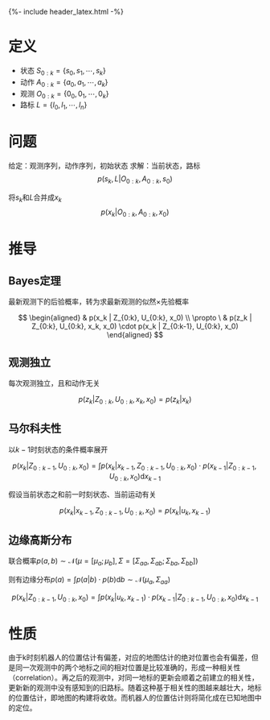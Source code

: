 {%- include header_latex.html -%}

# 定义

- 状态 $S_{0:k} = \{s_0, s_1, \cdots , s_k\}$
- 动作 $A_{0:k} = \{a_0, a_1, \cdots , a_k\}$
- 观测 $O_{0:k} = \{0_0, 0_1, \cdots , 0_k\}$
- 路标 $L = \{l_0, l_1, \cdots , l_n\}$

# 问题

给定：观测序列，动作序列，初始状态
求解：当前状态，路标
$$
p(s_k, L | O_{0:k}, A_{0:k}, s_0)
$$

将$s_k$和$L$合并成$x_k$
$$
p(x_k | O_{0:k}, A_{0:k}, x_0)
$$

# 推导

## Bayes定理

最新观测下的后验概率，转为求最新观测的似然$\times$先验概率

$$
\begin{aligned}
& p(x_k | Z_{0:k}, U_{0:k}, x_0) \\
\propto \ & p(z_k | Z_{0:k}, U_{0:k}, x_k, x_0) \cdot p(x_k | Z_{0:k-1}, U_{0:k}, x_0)
\end{aligned}
$$

## 观测独立

每次观测独立，且和动作无关

$$
p(z_k | Z_{0:k}, U_{0:k}, x_k, x_0) = p(z_k | x_k)
$$

## 马尔科夫性

以$k-1$时刻状态的条件概率展开

$$
p(x_k | Z_{0:k-1}, U_{0:k}, x_0) = \int p(x_k | x_{k-1}, Z_{0:k-1}, U_{0:k}, x_0) \cdot p(x_{k-1} | Z_{0:k-1}, U_{0:k}, x_0) \mathrm{d}x_{k-1}
$$

假设当前状态之和前一时刻状态、当前运动有关

$$
p(x_k | x_{k-1}, Z_{0:k-1}, U_{0:k}, x_0) = p(x_k | u_k, x_{k-1})
$$


## 边缘高斯分布

联合概率$p(a,b) \sim \mathcal{N}(\mu = [\mu_a; \mu_b], \Sigma = [\Sigma_{aa}, \Sigma_{ab}; \Sigma_{ba}, \Sigma_{bb}])$

则有边缘分布$p(a) = \int p(a|b) \cdot p(b) \mathrm{d}b \sim \mathcal{N}(\mu_a, \Sigma_{aa})$

$$
p(x_k | Z_{0:k-1}, U_{0:k}, x_0) = \int p(x_k | u_k, x_{k-1}) \cdot p(x_{k-1} | Z_{0:k-1}, U_{0:k}, x_0) \mathrm{d}x_{k-1}
$$

# 性质

由于k时刻机器人的位置估计有偏差，对应的地图估计的绝对位置也会有偏差，但是同一次观测中的两个地标之间的相对位置是比较准确的，形成一种相关性（correlation）。再之后的观测中，对同一地标的更新会顺着之前建立的相关性，更新新的观测中没有感知到的旧路标。随着这种基于相关性的图越来越壮大，地标的位置估计，即地图的构建将收敛。而机器人的位置估计则将简化成在已知地图中的定位。